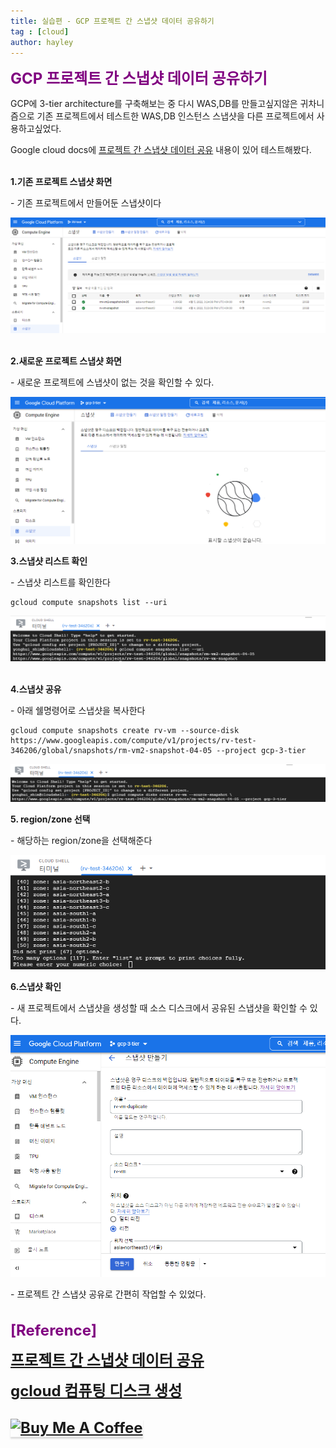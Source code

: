 ```yaml
---
title: 실습편 - GCP 프로젝트 간 스냅샷 데이터 공유하기
tag : [cloud]
author: hayley
---
```


<font size="5" color="purple"><b>GCP 프로젝트 간 스냅샷 데이터 공유하기</b></font>
<p>GCP에 3-tier architecture를 구축해보는 중 다시 WAS,DB를 만들고싶지않은 귀차니즘으로 기존 프로젝트에서 테스트한 WAS,DB 인스턴스 스냅샷을 다른 프로젝트에서 사용하고싶었다.
<p>Google cloud docs에 <a href="https://cloud.google.com/compute/docs/disks/create-snapshots?hl=ko">프로젝트 간 스냅샷 데이터 공유</a> 내용이 있어 테스트해봤다.  
<br>  
<br> 
<p><b>1.기존 프로젝트 스냅샷 화면 </b>  
<p>- 기존 프로젝트에서 만들어둔 스냅샷이다 
<p><img src="https://github.com/hayleyshim/hayleyshim.github.io/blob/master/assets/images/projects/snapshot1.png?raw=true">         
<br>
<br>  
<p><b>2.새로운 프로젝트 스냅샷 화면</b>  
<p>- 새로운 프로젝트에 스냅샷이 없는 것을 확인할 수 있다.
<p><img src="https://github.com/hayleyshim/hayleyshim.github.io/blob/master/assets/images/projects/snapshot2.png?raw=true">         
<br>
<p><b>3.스냅샷 리스트 확인</b>  
<p>- 스냅샷 리스트를 확인한다  
<p><pre><code>gcloud compute snapshots list --uri</code></pre>
<p><img src="https://github.com/hayleyshim/hayleyshim.github.io/blob/master/assets/images/projects/snapshot3.png?raw=true">       
<br>
<br>  
<p><b>4.스냅샷 공유</b>
<p>- 아래 쉘명령어로 스냅샷을 복사한다
<p><pre><code>gcloud compute snapshots create rv-vm --source-disk https://www.googleapis.com/compute/v1/projects/rv-test-346206/global/snapshots/rm-vm2-snapshot-04-05 --project gcp-3-tier</code></pre>
<p><img src="https://github.com/hayleyshim/hayleyshim.github.io/blob/master/assets/images/projects/snapshot4.png?raw=true">       
<br>    
<p><b>5. region/zone 선택 </b> 
<p>- 해당하는 region/zone을 선택해준다  
<p><img src="https://github.com/hayleyshim/hayleyshim.github.io/blob/master/assets/images/projects/snapshot5.png?raw=true">      
<br>
<p><b>6.스냅샷 확인 </b> 
<p>- 새 프로젝트에서 스냅샷을 생성할 때 소스 디스크에서 공유된 스냅샷을 확인할 수 있다.  
<p><img src="https://github.com/hayleyshim/hayleyshim.github.io/blob/master/assets/images/projects/snapshot6.png?raw=true">       
<br>
<p>- 프로젝트 간 스냅샷 공유로 간편히 작업할 수 있었다.
<br>
<br>
<br> <font size="5" color="purple"><b>[Reference]
<p><a href="https://cloud.google.com/compute/docs/disks/create-snapshots?hl=ko">프로젝트 간 스냅샷 데이터 공유</a> 
<p><a href="https://cloud.google.com/sdk/gcloud/reference/compute/disks/create">gcloud 컴퓨팅 디스크 생성</a>  
<br>
<br>  
<a href="https://www.buymeacoffee.com/yhshim17" target="_blank"><img src="https://www.buymeacoffee.com/assets/img/custom_images/orange_img.png" alt="Buy Me A Coffee" style="height: 41px !important;width: 174px !important;box-shadow: 0px 3px 2px 0px rgba(190, 190, 190, 0.5) !important;-webkit-box-shadow: 0px 3px 2px 0px rgba(190, 190, 190, 0.5) !important;" ></a>


